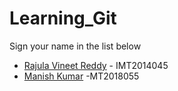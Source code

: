 # Learning_Git

Sign your name in the list below

- [Rajula Vineet Reddy](http://github.com/rajula96reddy/) - IMT2014045
- [Manish Kumar](https://github.com/manish826) -MT2018055
